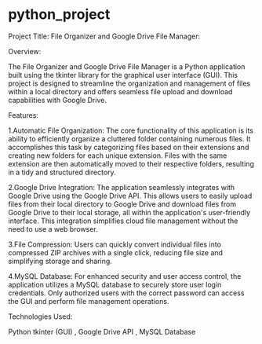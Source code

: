 # python_project
Project Title: File Organizer and Google Drive File Manager:

Overview:

The File Organizer and Google Drive File Manager is a Python application built using the tkinter library for the graphical user interface (GUI). This project is designed to streamline the organization and management of files within a local directory and offers seamless file upload and download capabilities with Google Drive.

Features:

1.Automatic File Organization: 
The core functionality of this application is its ability to efficiently organize a cluttered folder containing numerous files. It accomplishes this task by categorizing files based on their extensions and creating new folders for each unique extension. Files with the same extension are then automatically moved to their respective folders, resulting in a tidy and structured directory.

2.Google Drive Integration: 
The application seamlessly integrates with Google Drive using the Google Drive API. This allows users to easily upload files from their local directory to Google Drive and download files from Google Drive to their local storage, all within the application's user-friendly interface. This integration simplifies cloud file management without the need to use a web browser.

3.File Compression: 
Users can quickly convert individual files into compressed ZIP archives with a single click, reducing file size and simplifying storage and sharing.

4.MySQL Database:
For enhanced security and user access control, the application utilizes a MySQL database to securely store user login credentials. Only authorized users with the correct password can access the GUI and perform file management operations.

Technologies Used:

Python tkinter (GUI) , Google Drive API , MySQL Database
